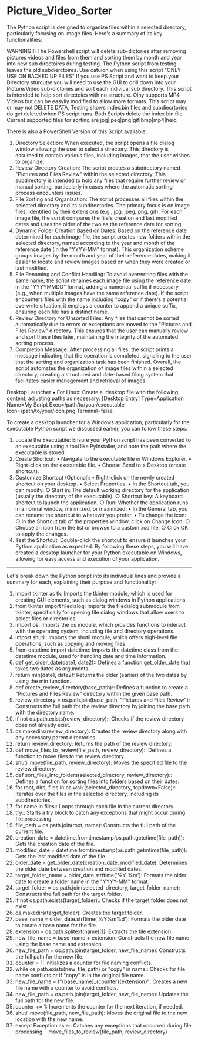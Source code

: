 # Picture_Video_Sorter

The Python script is designed to organize files within a selected directory, particularly focusing on image files. Here's a summary of its key functionalities:

WARNING!!! The Powershell script will delete sub-dictories after removing pictures videos and files from them and sorting them by month and year into new sub directoires during testing. The Python script from testing leaves the old subdierctoires. Use catuion when using this script "ONLY USE ON BACKED UP FILES" If you use PS Script and want to keep your Directory sturcutre you will need to use the GUI to drill down into your Picture/Video sub-dictories and sort each indiviual sub directory. This script is intended to help sort directoies with no structure. Olny supports MP4 Videos but can be easyliy modified to allow more formats. This script may or may not DELETE DATA, Testing shows index.bin files and subdiecrtories do get deleted when PS script runs. Both Scripts delete the index bin file. Current supported files for sorting are jpg|jpeg|png|gif|bmp|mp4|heic.

There is also a PowerShell Version of this Script available.

1. Directory Selection: When executed, the script opens a file dialog window allowing the user to select a directory. This directory is assumed to contain various files, including images, that the user wishes to organize.
2. Review Directory Creation: The script creates a subdirectory named "Pictures and Files Review" within the selected directory. This subdirectory is intended to hold any files that require further review or manual sorting, particularly in cases where the automatic sorting process encounters issues.
3. File Sorting and Organization: The script processes all files within the selected directory and its subdirectories. The primary focus is on image files, identified by their extensions (e.g., jpg, jpeg, png, gif). For each image file, the script compares the file's creation and last modified dates and uses the older of the two as the reference date for sorting.
4. Dynamic Folder Creation Based on Dates: Based on the reference date determined for each image file, the script creates new folders within the selected directory, named according to the year and month of the reference date (in the "YYYY-MM" format). This organization scheme groups images by the month and year of their reference dates, making it easier to locate and review images based on when they were created or last modified.
5. File Renaming and Conflict Handling: To avoid overwriting files with the same name, the script renames each image file using the reference date in the "YYYYMMDD" format, adding a numerical suffix if necessary (e.g., when multiple images have the same reference date). If the script encounters files with the name including "copy" or if there's a potential overwrite situation, it employs a counter to append a unique suffix, ensuring each file has a distinct name.
6. Review Directory for Unsorted Files: Any files that cannot be sorted automatically due to errors or exceptions are moved to the "Pictures and Files Review" directory. This ensures that the user can manually review and sort these files later, maintaining the integrity of the automated sorting process.
7. Completion Message: After processing all files, the script prints a message indicating that the operation is completed, signaling to the user that the sorting and organization task has been finished.
Overall, the script automates the organization of image files within a selected directory, creating a structured and date-based filing system that facilitates easier management and retrieval of images.

Desktop Launcher
• For Linux: Create a .desktop file with the following content, adjusting paths as necessary:
[Desktop Entry]
Type=Application
Name=My Script
Exec=/path/to/your/executable
Icon=/path/to/your/icon.png
Terminal=false


To create a desktop launcher for a Windows application, particularly for the executable Python script we discussed earlier, you can follow these steps:
1. Locate the Executable: Ensure your Python script has been converted to an executable using a tool like PyInstaller, and note the path where the executable is stored.
2. Create Shortcut:
	• Navigate to the executable file in Windows Explorer.
	• Right-click on the executable file.
	• Choose Send to > Desktop (create shortcut).
3. Customize Shortcut (Optional):
	• Right-click on the newly created shortcut on your desktop.
	• Select Properties.
	• In the Shortcut tab, you can modify:
		○ Start in: The default working directory for the application (usually the directory of the executable).
		○ Shortcut key: A keyboard shortcut to launch the application.
		○ Run: Whether the application runs in a normal window, minimized, or maximized.
	• In the General tab, you can rename the shortcut to whatever you prefer.
	• To change the icon:
		○ In the Shortcut tab of the properties window, click on Change Icon.
		○ Choose an icon from the list or browse to a custom .ico file.
		○ Click OK to apply the changes.
4. Test the Shortcut: Double-click the shortcut to ensure it launches your Python application as expected.
By following these steps, you will have created a desktop launcher for your Python executable on Windows, allowing for easy access and execution of your application.

---------------------------------------------------------------------------------------------------------------

Let's break down the Python script into its individual lines and provide a summary for each, explaining their purpose and functionality:

1. import tkinter as tk: Imports the tkinter module, which is used for creating GUI elements, such as dialog windows in Python applications.
2. from tkinter import filedialog: Imports the filedialog submodule from tkinter, specifically for opening file dialog windows that allow users to select files or directories.
3. import os: Imports the os module, which provides functions to interact with the operating system, including file and directory operations.
4. import shutil: Imports the shutil module, which offers high-level file operations, such as copying and moving files.
5. from datetime import datetime: Imports the datetime class from the datetime module, used for handling date and time information.
6. def get_older_date(date1, date2):: Defines a function get_older_date that takes two dates as arguments.
7. return min(date1, date2): Returns the older (earlier) of the two dates by using the min function.
8. def create_review_directory(base_path):: Defines a function to create a "Pictures and Files Review" directory within the given base path.
9. review_directory = os.path.join(base_path, "Pictures and Files Review"): Constructs the full path for the review directory by joining the base path with the directory name.
10. if not os.path.exists(review_directory):: Checks if the review directory does not already exist.
11. os.makedirs(review_directory): Creates the review directory along with any necessary parent directories.
12. return review_directory: Returns the path of the review directory.
13. def move_files_to_review(file_path, review_directory):: Defines a function to move files to the review directory.
14. shutil.move(file_path, review_directory): Moves the specified file to the review directory.
15. def sort_files_into_folders(selected_directory, review_directory):: Defines a function for sorting files into folders based on their dates.
16. for root, dirs, files in os.walk(selected_directory, topdown=False):: Iterates over the files in the selected directory, including its subdirectories.
17. for name in files:: Loops through each file in the current directory.
18. try:: Starts a try block to catch any exceptions that might occur during file processing.
19. file_path = os.path.join(root, name): Constructs the full path of the current file.
20. creation_date = datetime.fromtimestamp(os.path.getctime(file_path)): Gets the creation date of the file.
21. modified_date = datetime.fromtimestamp(os.path.getmtime(file_path)): Gets the last modified date of the file.
22. older_date = get_older_date(creation_date, modified_date): Determines the older date between creation and modified dates.
23. target_folder_name = older_date.strftime('%Y-%m'): Formats the older date to create a folder name in the "YYYY-MM" format.
24. target_folder = os.path.join(selected_directory, target_folder_name): Constructs the full path for the target folder.
25. if not os.path.exists(target_folder):: Checks if the target folder does not exist.
26. os.makedirs(target_folder): Creates the target folder.
27. base_name = older_date.strftime('%Y%m%d'): Formats the older date to create a base name for the file.
28. extension = os.path.splitext(name)[1]: Extracts the file extension.
29. new_file_name = base_name + extension: Constructs the new file name using the base name and extension.
30. new_file_path = os.path.join(target_folder, new_file_name): Constructs the full path for the new file.
31. counter = 1: Initializes a counter for file naming conflicts.
32. while os.path.exists(new_file_path) or "copy" in name:: Checks for file name conflicts or if "copy" is in the original file name.
33. new_file_name = f"{base_name}_{counter}{extension}": Creates a new file name with a counter to avoid conflicts.
34. new_file_path = os.path.join(target_folder, new_file_name): Updates the full path for the new file.
35. counter += 1: Increments the counter for the next iteration, if needed.
36. shutil.move(file_path, new_file_path): Moves the original file to the new location with the new name.
37. except Exception as e:: Catches any exceptions that occurred during file processing.
` move_files_to_review(file_path, review_directory)
